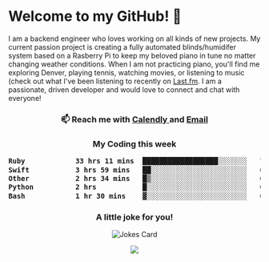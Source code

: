 <h1> Welcome to my GitHub! 👋 </h1>


  I am a backend engineer who loves working on all kinds of new projects. My current passion project is creating a fully automated blinds/humidifer system based on a Rasberry Pi to keep my beloved piano in tune no matter changing weather conditions. When I am not practicing piano, you'll find me exploring Denver, playing tennis, watching movies, or listening to music (check out what I've been listening to recently on [Last.fm](https://www.last.fm/user/mballa000). I am a passionate, driven developer and would love to connect and chat with everyone!

<h3 align = "center"> 📫 Reach me with <a href = "https://calendly.com/msbrandt00/30min"> Calendly </a> and <a href="mailto:msbrandt00@gmail.com">Email</a> 
 </h3>


 
<div align = "center"
[![Anurag's GitHub stats](https://github-readme-stats.vercel.app/api?username=mbrandt00)](https://github.com/anuraghazra/github-readme-stats)
          </div>
<h3 align="center">
  My Coding this week
<!--START_SECTION:waka-->

```txt
Ruby            33 hrs 11 mins  ██████████████████░░░░░░░   71.49 %
Swift           3 hrs 59 mins   ██░░░░░░░░░░░░░░░░░░░░░░░   08.60 %
Other           2 hrs 34 mins   █▒░░░░░░░░░░░░░░░░░░░░░░░   05.54 %
Python          2 hrs           █░░░░░░░░░░░░░░░░░░░░░░░░   04.32 %
Bash            1 hr 30 mins    ▓░░░░░░░░░░░░░░░░░░░░░░░░   03.24 %
```

<!--END_SECTION:waka-->

### A little joke for you!

![Jokes Card](https://readme-jokes.vercel.app/api?hideBorder)

<a href="https://www.linkedin.com/in/mbrandt00/"><img src="https://img.shields.io/badge/linkedin-%230077B5.svg?&style=for-the-badge&logo=linkedin&logoColor=white" /></a>
